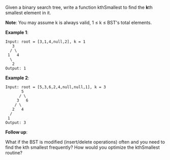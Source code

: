 Given a binary search tree, write a function kthSmallest to find the **k**th smallest element in it.

**Note**: 
You may assume k is always valid, 1 ≤ k ≤ BST's total elements.

**Example 1**:

    Input: root = [3,1,4,null,2], k = 1
       3
      / \
     1   4
      \
       2
    Output: 1
**Example 2**:
    
    Input: root = [5,3,6,2,4,null,null,1], k = 3
           5
          / \
         3   6
        / \
       2   4
      /
     1
    Output: 3

**Follow up**:

What if the BST is modified (insert/delete operations) often and you need to find the kth smallest frequently? How would you optimize the kthSmallest routine?